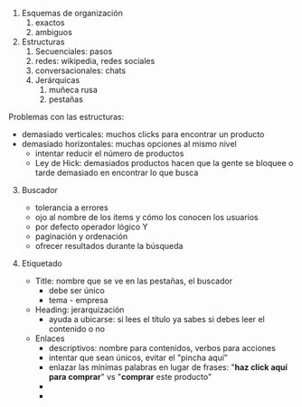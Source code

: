 1. Esquemas de organización
	1. exactos
	2. ambiguos
2. Estructuras
	1. Secuenciales: pasos
	2. redes: wikipedia, redes sociales
	3. conversacionales: chats
	4. Jerárquicas
		1. muñeca rusa
		2. pestañas

  Problemas con las estructuras:
  - demasiado verticales: muchos clicks para encontrar un producto
  - demasiado horizontales: muchas opciones al mismo nivel
	  - intentar reducir el número de productos
	  - Ley de Hick: demasiados productos hacen que la gente se bloquee o tarde demasiado en encontrar lo que busca

3.  Buscador
	- tolerancia a errores
	- ojo al nombre de los ítems y cómo los conocen los usuarios
	- por defecto operador lógico Y
	- paginación y ordenación
	- ofrecer resultados durante la búsqueda
	
4. Etiquetado 
	- Title: nombre que se ve en las pestañas, el buscador
		- debe ser único
		- tema - empresa
	- Heading: jerarquización
		- ayuda a ubicarse: si lees el título ya sabes si debes leer el contenido o no
	- Enlaces
		- descriptivos: nombre para contenidos, verbos para acciones
		- intentar que sean únicos, evitar el "pincha aquí"
		- enlazar las mínimas palabras en lugar de frases: "**haz click aquí para comprar**" vs "**comprar** este producto"
		- 
		- 
